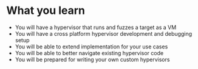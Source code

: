# What you learn
- You will have a hypervisor that runs and fuzzes a target as a VM
- You will have a cross platform hypervisor development and debugging setup
- You will be able to extend implementation for your use cases
- You will be able to better navigate existing hypervisor code
- You will be prepared for writing your own custom hypervisors